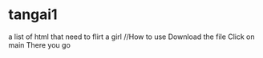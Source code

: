# tangai1
a list of html that need to flirt a girl
//How to use
Download the file
Click on main
There you go
